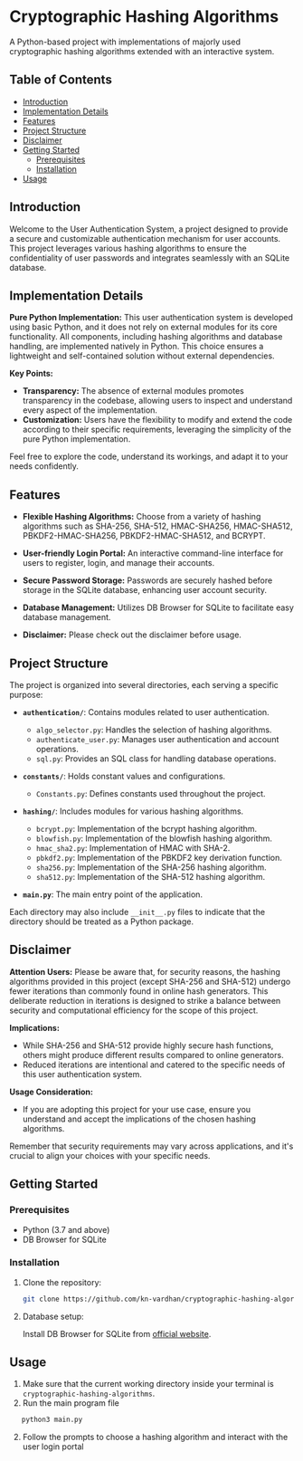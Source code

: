 # Cryptographic Hashing Algorithms

A Python-based project with implementations of majorly used cryptographic hashing algorithms extended with an interactive system.

## Table of Contents

- [Introduction](#introduction)
- [Implementation Details](#implementation-details)
- [Features](#features)
- [Project Structure](#project-structure)
- [Disclaimer](#disclaimer)
- [Getting Started](#getting-started)
  - [Prerequisites](#prerequisites)
  - [Installation](#installation)
- [Usage](#usage)


## Introduction

Welcome to the User Authentication System, a project designed to provide a secure and customizable authentication mechanism for user accounts. This project leverages various hashing algorithms to ensure the confidentiality of user passwords and integrates seamlessly with an SQLite database.

## Implementation Details

**Pure Python Implementation:**
This user authentication system is developed using basic Python, and it does not rely on external modules for its core functionality. All components, including hashing algorithms and database handling, are implemented natively in Python. This choice ensures a lightweight and self-contained solution without external dependencies.

**Key Points:**
- **Transparency:** The absence of external modules promotes transparency in the codebase, allowing users to inspect and understand every aspect of the implementation.
- **Customization:** Users have the flexibility to modify and extend the code according to their specific requirements, leveraging the simplicity of the pure Python implementation.

Feel free to explore the code, understand its workings, and adapt it to your needs confidently.


## Features

- **Flexible Hashing Algorithms:** Choose from a variety of hashing algorithms such as SHA-256, SHA-512, HMAC-SHA256, HMAC-SHA512, PBKDF2-HMAC-SHA256, PBKDF2-HMAC-SHA512, and BCRYPT.
  
- **User-friendly Login Portal:** An interactive command-line interface for users to register, login, and manage their accounts.

- **Secure Password Storage:** Passwords are securely hashed before storage in the SQLite database, enhancing user account security.

- **Database Management:** Utilizes DB Browser for SQLite to facilitate easy database management.
- **Disclaimer:** Please check out the disclaimer before usage.

## Project Structure

The project is organized into several directories, each serving a specific purpose:

- **`authentication/`**: Contains modules related to user authentication.
  - `algo_selector.py`: Handles the selection of hashing algorithms.
  - `authenticate_user.py`: Manages user authentication and account operations.
  - `sql.py`: Provides an SQL class for handling database operations.

- **`constants/`**: Holds constant values and configurations.
  - `Constants.py`: Defines constants used throughout the project.

- **`hashing/`**: Includes modules for various hashing algorithms.
  - `bcrypt.py`: Implementation of the bcrypt hashing algorithm.
  - `blowfish.py`: Implementation of the blowfish hashing algorithm.
  - `hmac_sha2.py`: Implementation of HMAC with SHA-2.
  - `pbkdf2.py`: Implementation of the PBKDF2 key derivation function.
  - `sha256.py`: Implementation of the SHA-256 hashing algorithm.
  - `sha512.py`: Implementation of the SHA-512 hashing algorithm.

- **`main.py`**: The main entry point of the application.

Each directory may also include `__init__.py` files to indicate that the directory should be treated as a Python package.

## Disclaimer

**Attention Users:** Please be aware that, for security reasons, the hashing algorithms provided in this project (except SHA-256 and SHA-512) undergo fewer iterations than commonly found in online hash generators. This deliberate reduction in iterations is designed to strike a balance between security and computational efficiency for the scope of this project.

**Implications:**
- While SHA-256 and SHA-512 provide highly secure hash functions, others might produce different results compared to online generators.
- Reduced iterations are intentional and catered to the specific needs of this user authentication system.

**Usage Consideration:**
- If you are adopting this project for your use case, ensure you understand and accept the implications of the chosen hashing algorithms.

Remember that security requirements may vary across applications, and it's crucial to align your choices with your specific needs.


## Getting Started

### Prerequisites

- Python (3.7 and above)
- DB Browser for SQLite

### Installation

1. Clone the repository:

   ```zsh
   git clone https://github.com/kn-vardhan/cryptographic-hashing-algorithms.git
   ```

2. Database setup:
   
   Install DB Browser for SQLite from [official website](https://sqlitebrowser.org/dl/).
   
## Usage

1. Make sure that the current working directory inside your terminal is `cryptographic-hashing-algorithms`.
2. Run the main program file
```zsh
   python3 main.py
```
2. Follow the prompts to choose a hashing algorithm and interact with the user login portal


